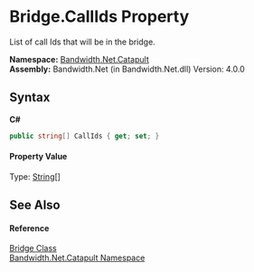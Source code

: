 ﻿# Bridge.CallIds Property 
 

List of call Ids that will be in the bridge.

**Namespace:**&nbsp;<a href ="N_Bandwidth_Net_Catapult.md">Bandwidth.Net.Catapult</a><br />**Assembly:**&nbsp;Bandwidth.Net (in Bandwidth.Net.dll) Version: 4.0.0

## Syntax

**C#**<br />
``` C#
public string[] CallIds { get; set; }
```


#### Property Value
Type: <a href="http://msdn2.microsoft.com/en-us/library/s1wwdcbf" target="_blank">String</a>[]

## See Also


#### Reference
<a href ="T_Bandwidth_Net_Catapult_Bridge.md">Bridge Class</a><br /><a href ="N_Bandwidth_Net_Catapult.md">Bandwidth.Net.Catapult Namespace</a><br />